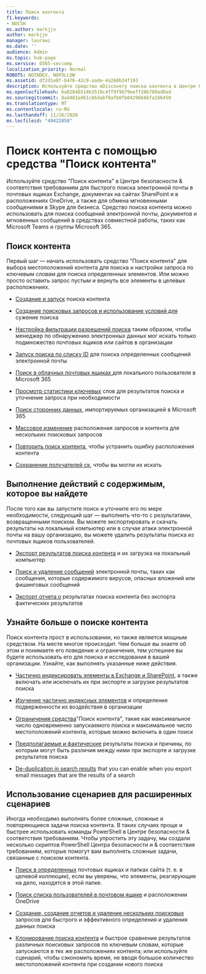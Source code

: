 ```yaml
---
title: Поиск контента
f1.keywords:
- NOCSH
ms.author: markjjo
author: markjjo
manager: laurawi
ms.date: ''
audience: Admin
ms.topic: hub-page
ms.service: O365-seccomp
localization_priority: Normal
ROBOTS: NOINDEX, NOFOLLOW
ms.assetid: df2d1e0f-b476-42c9-aade-4a260b24f193
description: Используйте средство eDiscovery поиска контента в Центре безопасности и соответствия & для быстрого поиска электронной почты в почтовых ящиках Exchange, документах на сайтах SharePoint и в расположениях OneDrive, а также для обмена мгновенными сообщениями в Skype для бизнеса.
ms.openlocfilehash: 6a82846514b3510c4ff9f9b79eeff20b789ad0ad
ms.sourcegitcommit: 8ad481ed61cb6dabf8afb0fb04296666fa166450
ms.translationtype: MT
ms.contentlocale: ru-RU
ms.lasthandoff: 11/26/2020
ms.locfileid: "49422858"
---
```

# <a name="search-for-content-using-the-content-search-tool"></a>Поиск контента с помощью средства "Поиск контента"

Используйте средство "Поиск контента" в Центре безопасности & соответствия требованиям для быстрого поиска электронной почты в почтовых ящиках Exchange, документах на сайтах SharePoint и в расположениях OneDrive, а также для обмена мгновенными сообщениями в Skype для бизнеса. Средство поиска контента можно использовать для поиска сообщений электронной почты, документов и мгновенных сообщений в средствах совместной работы, таких как Microsoft Teams и группы Microsoft 365.
  
## <a name="search-for-content"></a>Поиск контента

Первый шаг — начать использовать средство "Поиск контента" для выбора местоположений контента для поиска и настройки запроса по ключевым словам для поиска определенных элементов. Или можно просто оставить запрос пустым и вернуть все элементы в целевых расположениях.
  
- [Создание и запуск](content-search.md) поиска контента 

- [Создание поисковых запросов и использование условий для](keyword-queries-and-search-conditions.md) сужение поиска 

- [Настройка фильтрации разрешений поиска](permissions-filtering-for-content-search.md) таким образом, чтобы менеджер по обнаружению электронных данных мог искать только подмножество почтовых ящиков или сайтов в организации 

- [Запуск поиска по списку ID](csv-file-for-an-id-list-content-search.md) для поиска определенных сообщений электронной почты 

- [Поиск в облачных почтовых ящиках ](search-cloud-based-mailboxes-for-on-premises-users.md) для локального пользователя в Microsoft 365

- [Просмотр статистики ключевых](view-keyword-statistics-for-content-search.md) слов для результатов поиска и уточнение запроса при необходимости

- [Поиск сторонних данных,](use-content-search-to-search-third-party-data-that-was-imported.md) импортируемых организацией в Microsoft 365

- [Массовое изменение](bulk-edit-content-searches.md) расположения запросов и контента для нескольких поисковых запросов

- [Повторить поиск контента,](retry-failed-content-search.md) чтобы устранить ошибку расположения контента

- [Сохранение получателей ск,](https://docs.microsoft.com/exchange/policy-and-compliance/holds/preserve-bcc-recipients-and-group-members) чтобы вы могли их искать 

## <a name="perform-actions-on-content-you-find"></a>Выполнение действий с содержимым, которое вы найдете

После того как вы запустите поиск и уточните его по мере необходимости, следующий шаг — выполнить что-то с результатами, возвращенными поиском. Вы можете экспортировать и скачать результаты на локальный компьютер или в случае атаки электронной почты на вашу организацию, вы можете удалить результаты поиска из почтовых ящиков пользователей.
  
- [Экспорт результатов поиска контента](export-search-results.md) и их загрузка на локальный компьютер 

- [Поиск и удаление сообщений](search-for-and-delete-messages-in-your-organization.md) электронной почты, таких как сообщения, которые содержимого вирусов, опасных вложений или фишинговых сообщений

- [Экспорт отчета о](export-a-content-search-report.md) результатах поиска контента без экспорта фактических результатов 

## <a name="learn-more-about-content-search"></a>Узнайте больше о поиске контента

Поиск контента прост в использовании, но также является мощным средством. На месте многое происходит. Чем больше вы знаете об этом и понимаете его поведение и ограничения, тем успешнее вы будете использовать его для поиска и исследования в вашей организации. Узнайте, как выполнять указанные ниже действия.
  
- [Частично индексировать элементы в Exchange и SharePoint,](partially-indexed-items-in-content-search.md) а также включать или исключать их при экспорте и загрузке результатов поиска

- [Изучение частично индексных элементов](investigating-partially-indexed-items-in-ediscovery.md) и определение подверженности их воздействия в организации

- [Ограничения средства](limits-for-content-search.md)"Поиск контента", такие как максимальное число одновременно запускаемого поиска и максимальное число местоположений контента, которые можно включить в один поиск

- [Предполагаемые и фактические](differences-between-estimated-and-actual-ediscovery-search-results.md) результаты поиска и причины, по которым могут быть различия между ними при экспорте и загрузке результатов поиска

- [De-duplication in search results](de-duplication-in-ediscovery-search-results.md) that you can enable when you export email messages that are the results of a search

## <a name="use-scripts-for-advanced-scenarios"></a>Использование сценариев для расширенных сценариев

Иногда необходимо выполнять более сложные, сложные и повторяющиеся задачи поиска контента. В таких случаях проще и быстрее использовать команды PowerShell в Центре безопасности & соответствия требованиям. Чтобы упростить эту задачу, мы создали несколько скриптов PowerShell Центра безопасности и & соответствия требованиям, которые помогут вам выполнять сложные задачи, связанные с поиском контента.
  
- [Поиск в определенных](use-content-search-for-targeted-collections.md) почтовых ящиках и папках сайта (т. е. в целевой коллекции), если вы уверены, что элементы, реагирующие на дело, находятся в этой папке.

- [Поиск списка пользователей в почтовом ящике](search-the-mailbox-and-onedrive-for-business-for-a-list-of-users.md) и расположении OneDrive 

- [Создание, создание отчетов и удаление нескольких поисковых](create-report-on-and-delete-multiple-content-searches.md) запросов для быстрого и эффективного определения и удаления данных поиска 

- [Клонирование поиска контента](clone-a-content-search.md) и быстрое сравнение результатов различных поисковых запросов по ключевым словам, которые запускаются в тех же расположениях контента; или используйте сценарий, чтобы сэкономить время, не вводя большое количество местоположений контента при создании нового поиска

